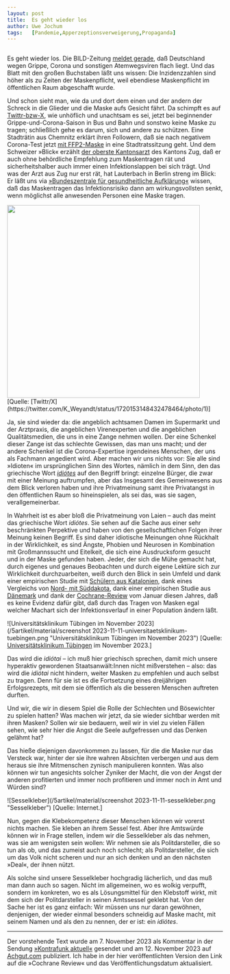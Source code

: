 ```yaml
---
layout:	post
title:	Es geht wieder los
author:	Uwe Jochum
tags:   [Pandemie,Apperzeptionsverweigerung,Propaganda]
---
```


<img src="https://vg07.met.vgwort.de/na/59b1c6a988fe4b0685f8c8a0188bfce9" width="1" height="1" alt="">

Es geht wieder los. Die BILD-Zeitung [meldet
gerade](https://www.bild.de/ratgeber/2023/ratgeber/krankenkasse-warnt-weniger-impfungen-mehr-grippe-kranke-85956190.bild.html),
daß Deutschland wegen Grippe, Corona und sonstigen Atemwegsviren
flach liegt. Und das Blatt mit den großen Buchstaben läßt uns
wissen: Die Inzidenzzahlen sind höher als zu Zeiten der
Maskenpflicht, weil ebendiese Maskenpflicht im öffentlichen Raum
abgeschafft wurde.

Und schon sieht man, wie da und dort dem einen und der andern der
Schreck in die Glieder und die Maske aufs Gesicht fährt. Da
schimpft es auf
[Twittr-bzw-X](https://twitter.com/geheimgelehrter/status/1717641365239022063/photo/1),
wie unhöflich und unachtsam es sei, jetzt bei beginnender
Grippe-und-Corona-Saison in Bus und Bahn und sonstwo keine Maske
zu tragen; schließlich gehe es darum, sich und andere zu
schützen. Eine Stadträtin aus Chemnitz erklärt ihren Followern,
daß sie nach negativem Corona-Test jetzt [mit
FFP2-Maske](https://twitter.com/K_Weyandt/status/1720153148432478464/photo/1)
in eine Stadtratssitzung geht. Und dem Schweizer »Blick« erzählt
[der oberste
Kantonsarzt](https://www.blick.ch/politik/oberster-kantonsarzt-zur-beginnenden-virensaison-jetzt-ist-der-richtige-zeitpunkt-zum-maskentragen-id19100846.html)
des Kantons Zug, daß er auch ohne behördliche Empfehlung zum
Maskentragen rät und sicherheitshalber auch immer einen
Infektionslappen bei sich trägt. Und was der Arzt aus Zug nur
erst rät, hat Lauterbach in Berlin streng im Blick: Er läßt uns
via [»Bundeszentrale für gesundheitliche
Aufklärung«](https://www.infektionsschutz.de/infektionskrankheiten/krankheitsbilder/atemwegsinfektionen/)
wissen, daß das Maskentragen das Infektionsrisiko dann am
wirkungsvollsten senkt, wenn möglichst alle anwesenden Personen
eine Maske tragen.

<!-- ![Maskenträgerin](/5artikel/material/twittr-weyandt-screenshot-2023-11-09.png -->
<!-- "Maskenträgerin") [Maskenträgerin. Quelle: -->
<!-- [Twittr/X](https://twitter.com/K_Weyandt/status/1720153148432478464/photo/1)] -->

<img src="/5artikel/material/twittr-weyandt-screenshot-2023-11-09.png" width="450">
[Quelle: [Twittr/X](https://twitter.com/K_Weyandt/status/1720153148432478464/photo/1)]

Ja, sie sind wieder da: die angeblich achtsamen Damen im
Supermarkt und der Arztpraxis, die angeblichen Virenexperten und
die angeblichen Qualitätsmedien, die uns in eine Zange nehmen
wollen. Der eine Schenkel dieser Zange ist das schlechte
Gewissen, das man uns macht; und der andere Schenkel ist die
Corona-Expertise irgendeines Menschen, der uns als Fachmann
angedient wird. Aber machen wir uns nichts vor: Sie alle sind
»Idioten« im ursprünglichen Sinn des Wortes, nämlich in dem Sinn,
den das griechische Wort
[*idiótes*](https://de.langenscheidt.com/griechisch-deutsch/%CE%B9%CE%B4%CE%B9%CF%8E%CF%84%CE%B7%CF%82)
auf den Begriff bringt: einzelne Bürger, die zwar mit einer
Meinung auftrumpfen, aber das Insgesamt des Gemeinwesens aus dem
Blick verloren haben und ihre Privatmeinung samt ihre Privatangst
in den öffentlichen Raum so hineinspielen, als sei das, was sie
sagen, verallgemeinerbar.

In Wahrheit ist es aber bloß die Privatmeinung von Laien – auch
das meint das griechische Wort *idiótes*. Sie sehen auf die Sache
aus einer sehr beschränkten Perpektive und haben von den
gesellschaftlichen Folgen ihrer Meinung keinen Begriff. Es sind
daher idiotische Meinungen ohne Rückhalt in der Wirklichkeit, es
sind Ängste, Phobien und Neurosen in Kombination mit
Großmannssucht und Eitelkeit, die sich eine Ausdrucksform gesucht
und in der Maske gefunden haben. Jeder, der sich die Mühe gemacht
hat, durch eigenes und genaues Beobachten und durch eigene
Lektüre sich zur Wirklichkeit durchzuarbeiten, weiß durch den
Blick in sein Umfeld und dank einer empirischen Studie mit
[Schülern aus
Katalonien](https://adc.bmj.com/content/early/2022/08/23/archdischild-2022-324172),
dank eines Vergleichs von [Nord- mit
Süddakota](https://www.achgut.com/artikel/corona_aufarbeitung_es_wird_sie_kalt_erwischen),
dank einer empirischen Studie aus
[Dänemark](https://www.acpjournals.org/doi/full/10.7326/M20-6817?s=09&journalCode=aim)
und dank der
[Cochrane-Review](https://www.cochranelibrary.com/cdsr/doi/10.1002/14651858.CD006207.pub6/full)
vom Januar diesen Jahres, daß es keine Evidenz dafür gibt, daß
durch das Tragen von Masken egal welcher Machart sich der
Infektionsverlauf in einer Population ändern läßt.

![Universitätsklinikum Tübingen im November
2023](/5artikel/material/screenshot 2023-11-11-universitaetsklinikum-tuebingen.png
"Universitätsklinikum Tübingen im November 2023") [Quelle:
[Universitätsklinikum
Tübingen](https://www.medizin.uni-tuebingen.de/de/hinweise-corona-virus)
im November 2023.]

Das wird die *idiótai* – ich muß hier griechisch sprechen, damit
mich unsere hyperaktiv gewordenen Staatsanwält:Innen nicht
mißverstehen – also: das wird die *idiótai* nicht hindern, weiter
Masken zu empfehlen und auch selbst zu tragen. Denn für sie ist
es die Fortsetzung eines dreijährigen Erfolgsrezepts, mit dem sie
öffentlich als die besseren Menschen auftreten durften.

Und wir, die wir in diesem Spiel die Rolle der Schlechten und
Bösewichter zu spielen hatten? Was machen wir jetzt, da sie
wieder sichtbar werden mit ihren Masken?  Sollen wir sie
bedauern, weil wir in viel zu vielen Fällen sehen, wie sehr hier
die Angst die Seele aufgefressen und das Denken gelähmt hat?

Das hieße diejenigen davonkommen zu lassen, für die die Maske nur
das Versteck war, hinter der sie ihre wahren Absichten verbergen
und aus dem heraus sie ihre Mitmenschen zynisch manipulieren
konnten. Was also können wir tun angesichts solcher Zyniker der
Macht, die von der Angst der anderen profitierten und immer noch
profitieren und immer noch in Amt und Würden sind?

![Sesselkleber](/5artikel/material/screenshot 2023-11-11-sesselkleber.png
"Sesselkleber") [Quelle: Internet.]

Nun, gegen die Klebekompetenz dieser Menschen können wir vorerst
nichts machen. Sie kleben an ihrem Sessel fest. Aber ihre
Amtswürde können wir in Frage stellen, indem wir die Sesselkleber
als das nehmen, was sie am wenigsten sein wollen: Wir nehmen sie
als Politdarsteller, die so tun als ob, und das zumeist auch noch
schlecht; als Politdarsteller, die sich um das Volk nicht scheren
und nur an sich denken und an den nächsten »Deal«, der ihnen
nützt.

Als solche sind unsere Sesselkleber hochgradig lächerlich, und
das muß man dann auch so sagen. Nicht im allgemeinen, wo es
wolkig verpufft, sondern im konkreten, wo es als Lösungsmittel
für den Klebstoff wirkt, mit dem sich der Politdarsteller in
seinen Amtssessel geklebt hat. Von der Sache her ist es ganz
einfach: Wir müssen uns nur daran gewöhnen, denjenigen, der
wieder einmal besonders schneidig auf Maske macht, mit seinem
Namen und als den zu nennen, der er ist: ein *idiótes*.

---

Der vorstehende Text wurde am 7. November 2023 als Kommentar in
der Sendung [»Kontrafunk
aktuell«](https://kontrafunk.radio/de/sendung-nachhoeren/politik-und-zeitgeschehen/kontrafunk-aktuell/kontrafunk-aktuell-vom-7-november-2023#id-article)
gesendet und am 12. November 2023 auf
[Achgut.com](https://www.achgut.com/artikel/maskentheateres_geht_wieder_los)
publiziert. Ich habe in der hier veröffentlichten Version den
Link auf die »Cochrane Review« und das Veröffentlichungsdatum
aktualisiert.
